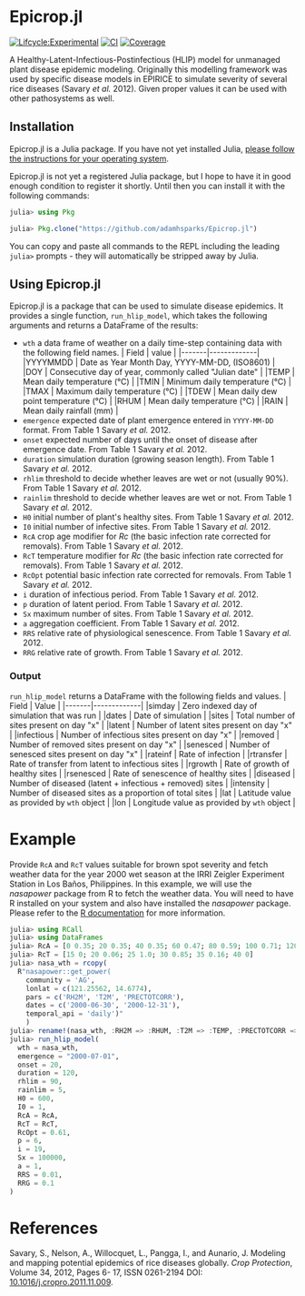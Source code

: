 # Epicrop.jl

[![Lifcycle:Experimental](https://img.shields.io/badge/Lifecycle-Experimental-yellow.svg)](https://img.shields.io/badge/Lifecycle-Experimental-yellow.svg)
[![CI](https://github.com/adamhsparks/Epicrop.jl/actions/workflows/ci.yml/badge.svg)](https://github.com/adamhsparks/Epicrop.jl/actions/workflows/ci.yml)
[![Coverage](https://codecov.io/gh/adamshparks/Epicrop.jl/branch/master/graph/badge.svg)](https://codecov.io/gh/adamshparks/Epicrop.jl)

A Healthy-Latent-Infectious-Postinfectious (HLIP) model for unmanaged plant disease epidemic modeling.
Originally this modelling framework was used by specific disease models in EPIRICE to simulate severity of several rice
diseases (Savary _et al._ 2012).
Given proper values it can be used with other pathosystems as well.
## Installation

Epicrop.jl is a Julia package.
If you have not yet installed Julia, [please follow the instructions for your operating system](https://julialang.org/downloads/platform/).

Epicrop.jl is not yet a registered Julia package, but I hope to have it in good enough condition to register it shortly.
Until then you can install it with the following commands:

```julia
julia> using Pkg

julia> Pkg.clone("https://github.com/adamhsparks/Epicrop.jl")
```

You can copy and paste all commands to the REPL including the leading `julia>` prompts - they will automatically be stripped away by Julia.
## Using Epicrop.jl

Epicrop.jl is a package that can be used to simulate disease epidemics.
It provides a single function, `run_hlip_model`, which takes the following arguments and returns a DataFrame of the results:

- `wth` a data frame of weather on a daily time-step containing data with the following field names.
  | Field | value |
  |-------|-------------|
  |YYYYMMDD | Date as Year Month Day, YYYY-MM-DD, (ISO8601) |
  |DOY |  Consecutive day of year, commonly called "Julian date" |
  |TEMP | Mean daily temperature (°C) |
  |TMIN | Minimum daily temperature (°C) |
  |TMAX | Maximum daily temperature (°C) |
  |TDEW | Mean daily dew point temperature (°C) |
  |RHUM | Mean daily temperature (°C) |
  |RAIN | Mean daily rainfall (mm) |
- `emergence` expected date of plant emergence entered in `YYYY-MM-DD` format. From Table 1 Savary *et al.* 2012.
- `onset` expected number of days until the onset of disease after emergence date. From Table 1 Savary *et al.* 2012.
- `duration` simulation duration (growing season length). From Table 1 Savary *et al.* 2012.
- `rhlim` threshold to decide whether leaves are wet or not (usually 90%). From Table 1 Savary *et al.* 2012.
- `rainlim` threshold to decide whether leaves are wet or not. From Table 1 Savary *et al.* 2012.
- `H0` initial number of plant's healthy sites. From Table 1 Savary *et al.* 2012.
- `I0` initial number of infective sites. From Table 1 Savary *et al.* 2012.
- `RcA` crop age modifier for *Rc* (the basic infection rate corrected for removals). From Table 1 Savary *et al.* 2012.
- `RcT` temperature modifier for *Rc* (the basic infection rate corrected for removals). From Table 1 Savary *et al.* 2012.
- `RcOpt` potential basic infection rate corrected for removals. From Table 1 Savary *et al.* 2012. 
- `i` duration of infectious period. From Table 1 Savary *et al.* 2012.
- `p` duration of latent period. From Table 1 Savary *et al.* 2012.
- `Sx` maximum number of sites. From Table 1 Savary *et al.* 2012.
- `a` aggregation coefficient. From Table 1 Savary *et al.* 2012.
- `RRS` relative rate of physiological senescence. From Table 1 Savary *et al.* 2012.
- `RRG` relative rate of growth. From Table 1 Savary *et al.* 2012.
### Output

`run_hlip_model` returns a DataFrame with the following fields and values.
  | Field | Value |
  |-------|-------------|
  |simday | Zero indexed day of simulation that was run |
  |dates |  Date of simulation |
  |sites | Total number of sites present on day "x" |
  |latent | Number of latent sites present on day "x" |
  |infectious | Number of infectious sites present on day "x" |
  |removed | Number of removed sites present on day "x" |
  |senesced | Number of senesced sites present on day "x" |
  |rateinf | Rate of infection | 
  |rtransfer | Rate of transfer from latent to infectious sites |
  |rgrowth | Rate of growth of healthy sites |
  |rsenesced | Rate of senescence of healthy sites |
  |diseased | Number of diseased (latent + infectious + removed) sites |
  |intensity | Number of diseased sites as a proportion of total sites |
  |lat | Latitude value as provided by `wth` object |
  |lon | Longitude value as provided by `wth` object |
# Example

Provide `RcA` and `RcT` values suitable for brown spot severity and fetch weather data for the year 2000 wet season at the IRRI Zeigler Experiment Station in Los Baños, Philippines.
In this example, we will use the _nasapower_ package from R to fetch the weather data.
You will need to have R installed on your system and also have installed the _nasapower_ package.
Please refer to the [R documentation](https://cran.r-project.org/web/packages/nasapower/nasapower.pdf) for more information.

```julia
julia> using RCall
julia> using DataFrames
julia> RcA = [0 0.35; 20 0.35; 40 0.35; 60 0.47; 80 0.59; 100 0.71; 120 1]
julia> RcT = [15 0; 20 0.06; 25 1.0; 30 0.85; 35 0.16; 40 0]
julia> nasa_wth = rcopy(
  R"nasapower::get_power(
    community = 'AG',
    lonlat = c(121.25562, 14.6774),
    pars = c('RH2M', 'T2M', 'PRECTOTCORR'),
    dates = c('2000-06-30', '2000-12-31'),
    temporal_api = 'daily')"
    )
julia> rename!(nasa_wth, :RH2M => :RHUM, :T2M => :TEMP, :PRECTOTCORR => :RAIN)
julia> run_hlip_model(
  wth = nasa_wth,
  emergence = "2000-07-01",
  onset = 20,
  duration = 120,
  rhlim = 90,
  rainlim = 5,
  H0 = 600,
  I0 = 1,
  RcA = RcA,
  RcT = RcT,
  RcOpt = 0.61,
  p = 6,
  i = 19,
  Sx = 100000,
  a = 1,
  RRS = 0.01,
  RRG = 0.1
)
```
# References
Savary, S., Nelson, A., Willocquet, L., Pangga, I., and Aunario,  J. Modeling and mapping potential epidemics of rice diseases globally. _Crop Protection_, Volume 34, 2012, Pages 6-
17, ISSN 0261-2194 DOI: [10.1016/j.cropro.2011.11.009](http://dx.doi.org/10.1016/j.cropro.2011.11.009).